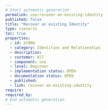 ```yaml
---
# Start automatic generation
permalink: use/recover-an-existing-identity
published: false
title: "Recover an existing Identity"
type: scenario
toc: true
properties:
  - id: SC006
  - category: Identities and Relationships
  - description:
  - customer: All
  - component: use
  - level: Beginner
  - implementation status: OPEN
  - documentation status: OPEN
  - published:
  - link: recover-an-existing-identity
require:
required_by:
# End automatic generation
---
```

